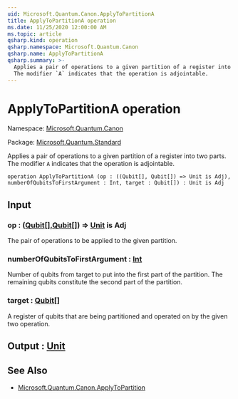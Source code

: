 ```yaml
---
uid: Microsoft.Quantum.Canon.ApplyToPartitionA
title: ApplyToPartitionA operation
ms.date: 11/25/2020 12:00:00 AM
ms.topic: article
qsharp.kind: operation
qsharp.namespace: Microsoft.Quantum.Canon
qsharp.name: ApplyToPartitionA
qsharp.summary: >-
  Applies a pair of operations to a given partition of a register into two parts.
  The modifier `A` indicates that the operation is adjointable.
---
```


# ApplyToPartitionA operation

Namespace: [Microsoft.Quantum.Canon](xref:Microsoft.Quantum.Canon)

Package: [Microsoft.Quantum.Standard](https://nuget.org/packages/Microsoft.Quantum.Standard)


Applies a pair of operations to a given partition of a register into two parts.The modifier `A` indicates that the operation is adjointable.

```qsharp
operation ApplyToPartitionA (op : ((Qubit[], Qubit[]) => Unit is Adj), numberOfQubitsToFirstArgument : Int, target : Qubit[]) : Unit is Adj
```


## Input

### op : ([Qubit](xref:microsoft.quantum.concepts.the-qubit)[],[Qubit](xref:microsoft.quantum.concepts.the-qubit)[]) => [Unit](xref:microsoft.quantum.user-guide.language.types)  is Adj

The pair of operations to be applied to the given partition.


### numberOfQubitsToFirstArgument : [Int](xref:microsoft.quantum.user-guide.language.types)

Number of qubits from target to put into the first part of the partition.The remaining qubits constitute the second part of the partition.


### target : [Qubit](xref:microsoft.quantum.concepts.the-qubit)[]

A register of qubits that are being partitioned and operated on by thegiven two operation.



## Output : [Unit](xref:microsoft.quantum.user-guide.language.types)



## See Also

- [Microsoft.Quantum.Canon.ApplyToPartition](xref:Microsoft.Quantum.Canon.ApplyToPartition)